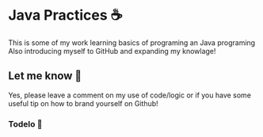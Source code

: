 # Java Practices ☕️

This is some of my work learning basics of programing an Java programing
Also introducing myself to GitHub and expanding my knowlage!

## Let me know 📣 

Yes, please leave a comment on my use of code/logic 
or if you have some useful tip on how to brand yourself on Github!

### Todelo 👋 

